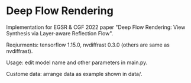 # Deep Flow Rendering

Implementation for EGSR &amp; CGF 2022 paper "Deep Flow Rendering: View Synthesis via Layer-aware Reflection Flow".

Reqiurments: tensorflow 1.15.0, nvdiffrast 0.3.0 (others are same as nvdiffrast).

Usage: edit model name and other parameters in main.py.

Custome data: arrange data as example shown in data/.
